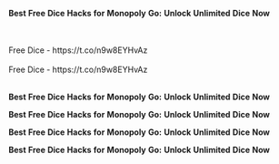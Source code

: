 <strong>Best</strong> <strong>Free</strong> <strong>Dice</strong> <strong>Hacks</strong> <strong>for</strong> <strong>Monopoly</strong> <strong>Go:</strong> <strong>Unlock</strong> <strong>Unlimited</strong> <strong>Dice</strong> <strong>Now</strong>

<br>
<br>Free Dice - https://t.co/n9w8EYHvAz
<br>
<br>Free Dice - https://t.co/n9w8EYHvAz
<br>
<br>

<strong>Best</strong> <strong>Free</strong> <strong>Dice</strong> <strong>Hacks</strong> <strong>for</strong> <strong>Monopoly</strong> <strong>Go:</strong> <strong>Unlock</strong> <strong>Unlimited</strong> <strong>Dice</strong> <strong>Now</strong>

<strong>Best</strong> <strong>Free</strong> <strong>Dice</strong> <strong>Hacks</strong> <strong>for</strong> <strong>Monopoly</strong> <strong>Go:</strong> <strong>Unlock</strong> <strong>Unlimited</strong> <strong>Dice</strong> <strong>Now</strong>

<strong>Best</strong> <strong>Free</strong> <strong>Dice</strong> <strong>Hacks</strong> <strong>for</strong> <strong>Monopoly</strong> <strong>Go:</strong> <strong>Unlock</strong> <strong>Unlimited</strong> <strong>Dice</strong> <strong>Now</strong>

<strong>Best</strong> <strong>Free</strong> <strong>Dice</strong> <strong>Hacks</strong> <strong>for</strong> <strong>Monopoly</strong> <strong>Go:</strong> <strong>Unlock</strong> <strong>Unlimited</strong> <strong>Dice</strong> <strong>Now</strong>
